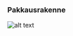 
### Pakkausrakenne 
![alt text](https://github.com/ArtKoski/ot-harjoitustyo/tree/master/TDF/dokumentaatio/kuvat/draft.png "rough draft")
